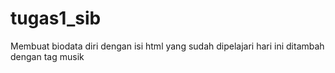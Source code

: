 # tugas1_sib
Membuat biodata diri  dengan isi html yang sudah dipelajari hari ini ditambah dengan tag musik
